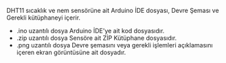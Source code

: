 DHT11 sıcaklık ve nem sensörüne ait Arduino İDE dosyası, Devre Şeması ve Gerekli kütüphaneyi içerir.

* .ino uzantılı dosya Arduino İDE'ye ait kod dosyasıdır.
* .zip uzantılı dosya Sensöre ait ZİP Kütüphane dosyasıdır.
* .png uzantılı dosya Devre şemasını veya gerekli işlemleri açıklamasını içeren ekran görüntüsüne ait dosyadır.
